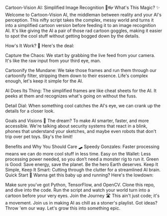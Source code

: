 Cartoon-Vision AI: Simplified Image Recognition 🌿👓
What's This Magic? ✨
Welcome to Cartoon-Vision AI, the middleman between reality and your AI's perception. This nifty script takes the complex, messy world and turns it into a simplified cartoon version before feeding it to an image recognition AI. It's like giving the AI a pair of those rad cartoon goggles, making it easier to spot the cool stuff without getting bogged down by the details.

How's It Work? 🤖
Here's the deal:

Capture the Chaos: We start by grabbing the live feed from your camera. It's like the raw input from your third eye, man.

Cartoonify the Mundane: We take those frames and run them through our cartoonify filter, stripping them down to their essence. Life's complex enough, let's keep it simple for the AI.

AI Does Its Thing: The simplified frames are like cheat sheets for the AI. It peeks at them and recognizes what's going on without the fuss.

Detail Dial: When something cool catches the AI's eye, we can crank up the details for a closer look.

Goals and Visions 🌠
The dream? To make AI smarter, faster, and more accessible. We're talking about security systems that react in a blink, phones that understand your sketches, and maybe even robots that don't trip over pet toys. Sky's the limit!

Benefits and Why You Should Care 🛹
Speedy Gonzales: Faster processing means we can do more cool stuff in less time.
Easy on the Wallet: Less processing power needed, so you don’t need a monster rig to run it.
Green is Good: Save energy, save the planet. Be the hero Earth deserves.
Keep It Simple, Keep It Smart: Cutting through the clutter for a streamlined AI brain.
Quick Start 🚀
Wanna get this baby up and running? Here's the lowdown:

Make sure you've got Python, TensorFlow, and OpenCV.
Clone this repo, and dive into the code.
Run the script and watch your world turn into a cartoon before your very eyes.
Join the Journey 🛣️
This ain't just code; it's a movement. Join us in making AI as chill as a stoner's playlist. Got ideas? Throw 'em our way. Let's grow this into something epic.


